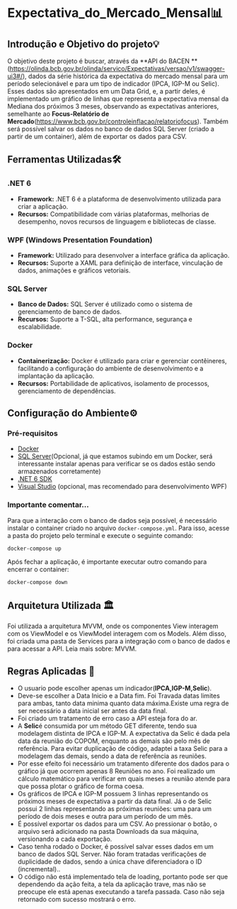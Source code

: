 # Expectativa_do_Mercado_Mensal📊
## Introdução e Objetivo do projeto💡
O objetivo deste projeto é buscar, através da **API do BACEN **(https://olinda.bcb.gov.br/olinda/servico/Expectativas/versao/v1/swagger-ui3#/), dados da série histórica da expectativa do mercado mensal para um período selecionável e para um tipo de indicador (IPCA, IGP-M ou Selic). Esses dados são apresentados em um Data Grid, e, a partir deles, é implementado um gráfico de linhas que representa a expectativa mensal da Mediana dos próximos 3 meses, observando as expectativas anteriores, semelhante ao **Focus-Relatório de Mercado**(https://www.bcb.gov.br/controleinflacao/relatoriofocus). Também será possível salvar os dados no banco de dados SQL Server (criado a partir de um container), além de exportar os dados para CSV.
## Ferramentas Utilizadas🛠️

### .NET 6

- **Framework:** .NET 6 é a plataforma de desenvolvimento utilizada para criar a aplicação.
- **Recursos:** Compatibilidade com várias plataformas, melhorias de desempenho, novos recursos de linguagem e bibliotecas de classe.

### WPF (Windows Presentation Foundation)

- **Framework:** Utilizado para desenvolver a interface gráfica da aplicação.
- **Recursos:** Suporte a XAML para definição de interface, vinculação de dados, animações e gráficos vetoriais.

### SQL Server

- **Banco de Dados:** SQL Server é utilizado como o sistema de gerenciamento de banco de dados.
- **Recursos:** Suporte a T-SQL, alta performance, segurança e escalabilidade.

### Docker

- **Containerização:** Docker é utilizado para criar e gerenciar contêineres, facilitando a configuração do ambiente de desenvolvimento e a implantação da aplicação.
- **Recursos:** Portabilidade de aplicativos, isolamento de processos, gerenciamento de dependências.

## Configuração do Ambiente⚙️

### Pré-requisitos

- [Docker](https://www.docker.com/get-started)
- [SQL Server](https://www.microsoft.com/en-us/sql-server/sql-server-downloads)(Opcional, já que estamos subindo em um Docker, será interessante instalar apenas para verificar se os dados estão sendo armazenados corretamente)
- [.NET 6 SDK](https://dotnet.microsoft.com/download/dotnet/6.0)
- [Visual Studio](https://visualstudio.microsoft.com/) (opcional, mas recomendado para desenvolvimento WPF)
### Importante comentar...
Para que a interação com o banco de dados seja possível, é necessário instalar o container criado no arquivo ```docker-compose.yml```. Para isso, acesse a pasta do projeto pelo terminal e execute o seguinte comando:
```bash
docker-compose up
````
Após fechar a aplicação, é importante executar outro comando para encerrar o container:
```bash
docker-compose down
````
## Arquitetura Utilizada 🏛️
Foi utilizada a arquitetura MVVM, onde os componentes View interagem com os ViewModel e os ViewModel interagem com os Models. Além disso, foi criada uma pasta de Services para a integração com o banco de dados e para acessar a API.
Leia mais sobre: MVVM.
## Regras Aplicadas 📜
- O usuario pode escolher apenas um indicador(**IPCA,IGP-M,Selic**).
- Deve-se escolher a Data Inicio e a Data fim. Foi Travada datas limites para ambas, tanto data minima quanto data máxima.Existe uma regra de ser necessário a data inicial ser antes da data final.
- Foi criado um tratamento de erro caso a API esteja fora do ar.
- A **Selic**é consumida por um método GET diferente, tendo sua modelagem distinta de IPCA e IGP-M. A expectativa da Selic é dada pela data da reunião do COPOM, enquanto as demais são pelo mês de referência. Para evitar duplicação de código, adaptei a taxa Selic para a modelagem das demais, sendo a data de referência as reuniões.
-  Por esse efeito  foi necessário um tratamento diferente dos dados para o gráfico já que ocorrem apenas 8 Reuniões no ano. Foi realizado um cálculo matemático para verificar em quais meses a reunião atende para que possa plotar o gráfico  de forma coesa.
- Os gráficos de IPCA e IGP-M possuem 3 linhas representando os próximos meses de expectativa a partir da data final. Já o de Selic possui 2 linhas representando as próximas reuniões: uma para um período de dois meses e outra para um período de um mês.
- É possível exportar os dados para um CSV. Ao pressionar o botão, o arquivo será adicionado na pasta Downloads da sua máquina, versionando a cada exportação.
- Caso tenha rodado o Docker, é possível salvar esses dados em um banco de dados SQL Server. Não foram tratadas verificações de duplicidade de dados, sendo a única chave diferenciadora o ID (incremental)..
- O código não está implementado tela de loading, portanto pode ser que dependendo da ação feita, a tela da aplicação trave, mas não se preocupe ele está apenas executando a tarefa passada. Caso não seja retornado com sucesso mostrará o erro.

